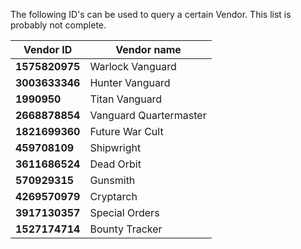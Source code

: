 The following ID's can be used to query a certain Vendor. This list is probably not complete.

Vendor ID|Vendor name
---------|------------
**1575820975**|Warlock Vanguard  
**3003633346**|Hunter Vanguard  
**1990950**|Titan Vanguard  
**2668878854**|Vanguard Quartermaster
**1821699360**|Future War Cult
**459708109**|Shipwright
**3611686524**|Dead Orbit
**570929315**|Gunsmith
**4269570979**|Cryptarch
**3917130357**|Special Orders
**1527174714**|Bounty Tracker